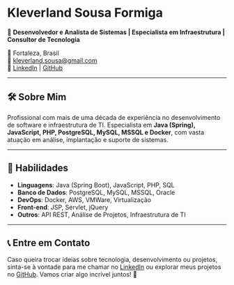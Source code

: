 # Kleverland Sousa Formiga

🎯 **Desenvolvedor e Analista de Sistemas | Especialista em Infraestrutura | Consultor de Tecnologia**

📌 Fortaleza, Brasil  
📧 [kleverland.sousa@gmail.com](mailto:kleverland@gmail.com)  
🔗 [LinkedIn](https://www.linkedin.com/in/kleverland-sousa-formiga/) | [GitHub](https://github.com/kleverlandformiga)

---

## 🛠️ Sobre Mim

Profissional com mais de uma década de experiência no desenvolvimento de software e infraestrutura de TI. Especialista em **Java (Spring), JavaScript, PHP, PostgreSQL, MySQL, MSSQL e Docker**, com vasta atuação em análise, implantação e suporte de sistemas.

---

## 🚀 Habilidades

- **Linguagens**: Java (Spring Boot), JavaScript, PHP, SQL
- **Banco de Dados**: PostgreSQL, MySQL, MSSQL, Oracle
- **DevOps**: Docker, AWS, VMWare, Virtualização
- **Front-end**: JSP, Servlet, jQuery
- **Outros**: API REST, Análise de Projetos, Infraestrutura de TI

---

## 📞 Entre em Contato

Caso queira trocar ideias sobre tecnologia, desenvolvimento ou projetos, sinta-se à vontade para me chamar no [LinkedIn](https://www.linkedin.com/in/kleverland-sousa-formiga/) ou explorar meus projetos no [GitHub](https://github.com/kleverlandformiga). Vamos criar algo incrível juntos! 🚀
